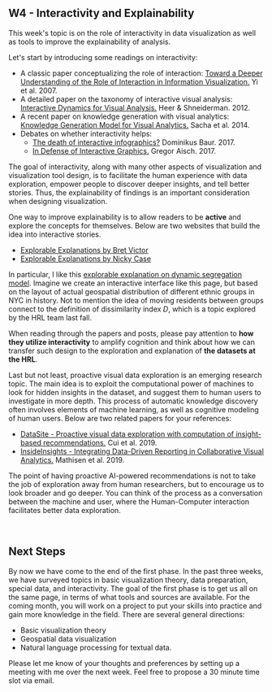 ## W4 - Interactivity and Explainability

This week's topic is on the role of interactivity in data visualization as well as tools to improve the explainability of analysis.

Let's start by introducing some readings on interactivity:

- A classic paper conceptualizing the role of interaction: [Toward a Deeper Understanding of the Role of Interaction in Information Visualization.](https://www.cc.gatech.edu/~stasko/4460/Reading/yi-tvcg07.pdf) Yi et al. 2007. 
- A detailed paper on the taxonomy of interactive visual analysis: [Interactive Dynamics for Visual Analysis.](http://portal.acm.org/ft_gateway.cfm?id=2146416&type=pdf) Heer & Shneiderman. 2012.
- A recent paper on knowledge generation with visual analytics: [Knowledge Generation Model for Visual Analytics.](https://www.bckwon.com/pdf/kgva.pdf) Sacha et al. 2014. 
- Debates on whether interactivity helps:
	- [The death of interactive infographics?](https://medium.com/@dominikus/the-end-of-interactive-visualizations-52c585dcafcb) Dominikus Baur. 2017.
	- [In Defense of Interactive Graphics.](https://www.vis4.net/blog/2017/03/in-defense-of-interactive-graphics/) Gregor Aisch. 2017.

The goal of interactivity, along with many other aspects of visualization and visualization tool design, is to facilitate the human experience with data exploration, empower people to discover deeper insights, and tell better stories. Thus, the explainability of findings is an important consideration when designing visualization.

One way to improve explainability is to allow readers to be **active** and explore the concepts for themselves. Below are two websites that build the idea into interactive stories.

- [Explorable Explanations by Bret Victor](http://worrydream.com/ExplorableExplanations)
- [Explorable Explanations by Nicky Case](http://explorableexplanations.com)

In particular, I like this [explorable explanation on dynamic segregation model](https://ncase.me/polygons/). Imagine we create an interactive interface like this page, but based on the layout of actual geospatial distribution of different ethnic groups in NYC in history. Not to mention the idea of moving residents between groups connect to the definition of dissimilarity index *D*, which is a topic explored by the HRL team last fall. 

When reading through the papers and posts, please pay attention to **how they utilize interactivity** to amplify cognition and think about how we can transfer such design to the exploration and explanation of **the datasets at the HRL**. 

Last but not least, proactive visual data exploration is an emerging research topic. The main idea is to exploit the computational power of machines to look for hidden insights in the dataset, and suggest them to human users to investigate in more depth. This process of automatic knowledge discovery often involves elements of machine learning, as well as cognitive modeling of human users. Below are two related papers for your references: 

- [DataSite - Proactive visual data exploration with computation of insight-based recommendations.](https://www.semanticscholar.org/paper/DataSite%3A-Proactive-visual-data-exploration-with-of-Cui-Badam/d152eb5884c50d7b898c92e2a96e773f9cfaf887) Cui et al. 2019.
- [InsideInsights - Integrating Data-Driven Reporting in Collaborative Visual Analytics.](https://www.semanticscholar.org/paper/InsideInsights%3A-Integrating-Data%E2%80%90Driven-Reporting-Mathisen-Horak/e64bcef159629e960a29aa6e89f3003aa9b953fa) Mathisen et al. 2019.

The point of having proactive AI-powered recommendations is not to take the job of exploration away from human researchers, but to encourage us to look broader and go deeper. You can think of the process as a conversation between the machine and user, where the Human-Computer interaction facilitates better data exploration.

<br>

## Next Steps

By now we have come to the end of the first phase. In the past three weeks, we have surveyed topics in basic visualization theory, data preparation, special data, and interactivity. The goal of the first phase is to get us all on the same page, in terms of what tools and sources are available. For the coming month, you will work on a project to put your skills into practice and gain more knowledge in the field. There are several general directions: 

- Basic visualization theory
- Geospatial data visualization
- Natural language processing for textual data. 

Please let me know of your thoughts and preferences by setting up a meeting with me over the next week. Feel free to propose a 30 minute time slot via email.
